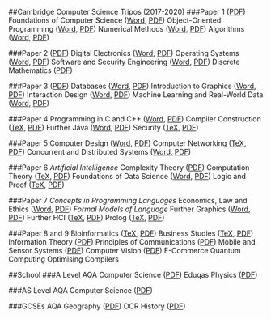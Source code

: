 ##Cambridge Computer Science Tripos (2017-2020)
###Paper 1 ([PDF](https://ashwin-ahuja.com/static/PaperOne.pdf))
Foundations of Computer Science ([Word](https://ashwin-ahuja.com/static/FoundationsOfComputerScience.docx), [PDF](https://ashwin-ahuja.com/static/FoundationsOfComputerScience.pdf))
Object-Oriented Programming ([Word](https://ashwin-ahuja.com/static/Object-OrientedProgramming.docx), [PDF](https://ashwin-ahuja.com/static/Object-OrientedProgramming.pdf))
Numerical Methods ([Word](https://ashwin-ahuja.com/static/NumericalMethods.docx), [PDF](https://ashwin-ahuja.com/static/NumericalMethods.pdf))
Algorithms ([Word](https://ashwin-ahuja.com/static/Algorithms.docx), [PDF](https://ashwin-ahuja.com/static/Algorithms.pdf))

###Paper 2 ([PDF](https://ashwin-ahuja.com/static/Paper2.pdf))
Digital Electronics ([Word](https://ashwin-ahuja.com/static/DigitalElectronics.docx), [PDF](https://ashwin-ahuja.com/static/DigitalElectronics.pdf))
Operating Systems ([Word](https://ashwin-ahuja.com/static/OperatingSystems.docx), [PDF](https://ashwin-ahuja.com/static/OperatingSystems.pdf))
Software and Security Engineering ([Word](https://ashwin-ahuja.com/static/SecurityAndSoftwareEngineering), [PDF](https://ashwin-ahuja.com/static/SecurityAndSoftwareEngineering))
Discrete Mathematics ([PDF](https://ashwin-ahuja.com/static/DiscreteMaths.pdf))

###Paper 3 ([PDF](https://ashwin-ahuja.com/static/Paper3.pdf))
Databases ([Word](https://ashwin-ahuja.com/static/Databases.docx), [PDF](https://ashwin-ahuja.com/static/Databases.pdf))
Introduction to Graphics ([Word](https://ashwin-ahuja.com/static/IntroductionToGraphics.docx), [PDF](https://ashwin-ahuja.com/static/IntroductionToGraphics.pdf))
Interaction Design ([Word](https://ashwin-ahuja.com/static/InteractionDesign.docx), [PDF](https://ashwin-ahuja.com/static/InteractionDesign.pdf))
Machine Learning and Real-World Data ([Word](https://ashwin-ahuja.com/static/MachineLearningAndRealWorldData.docx), [PDF](https://ashwin-ahuja.com/static/MachineLearningAndRealWorldData.pdf))

###Paper 4
Programming in C and C++ ([Word](https://ashwin-ahuja.com/static/ProgrammingInCAndC++.docx), [PDF](https://ashwin-ahuja.com/static/ProgrammingInCAndC++.pdf))
Compiler Construction ([TeX](https://ashwin-ahuja.com/static/CompilerConstruction.tex), [PDF](https://ashwin-ahuja.com/static/CompilerConstruction.pdf))
Further Java ([Word](https://ashwin-ahuja.com/static/FurtherJava.docx), [PDF](https://ashwin-ahuja.com/static/FurtherJava.pdf))
Security ([TeX](https://ashwin-ahuja.com/static/Security.tex), [PDF](https://ashwin-ahuja.com/static/Security.pdf))

###Paper 5
Computer Design ([Word](https://ashwin-ahuja.com/static/ComputerDesign.docx), [PDF](https://ashwin-ahuja.com/static/ComputerDesign.pdf))
Computer Networking ([TeX](https://ashwin-ahuja.com/static/ComputerNetworking.tex), [PDF](https://ashwin-ahuja.com/static/ComputerNetworking.pdf))
Concurrent and Distributed Systems ([Word](https://ashwin-ahuja.com/static/CDS.docx), [PDF](https://ashwin-ahuja.com/static/CDS.pdf))

###Paper 6
*Artificial Intelligence*
Complexity Theory ([PDF](https://ashwin-ahuja.com/static/ComplexityTheory.pdf))
Computation Theory ([TeX](https://ashwin-ahuja.com/static/ComputationTheory.tex), [PDF](https://ashwin-ahuja.com/static/ComputationTheory.pdf))
Foundations of Data Science ([Word](https://ashwin-ahuja.com/static/FoundationsOfDataScience.docx), [PDF](https://ashwin-ahuja.com/static/FoundationsOfDataScience.pdf))
Logic and Proof ([TeX](https://ashwin-ahuja.com/static/LogicAndProof.tex), [PDF](https://ashwin-ahuja.com/static/LogicAndProof.pdf))

###Paper 7
*Concepts in Programming Languages*
Economics, Law and Ethics ([Word](https://ashwin-ahuja.com/static/ELE.docx), [PDF](https://ashwin-ahuja.com/static/ELE.pdf))
*Formal Models of Language*
Further Graphics ([Word](https://ashwin-ahuja.com/static/FurtherGraphics.docx), [PDF](https://ashwin-ahuja.com/static/FurtherGraphics.pdf))
Further HCI ([TeX](https://ashwin-ahuja.com/static/HCI.tex), [PDF](https://ashwin-ahuja.com/static/HCI.pdf))
Prolog ([TeX](https://ashwin-ahuja.com/static/Prolog.tex), [PDF](https://ashwin-ahuja.com/static/Prolog.pdf))

###Paper 8 and 9
Bioinformatics ([TeX](https://ashwin-ahuja.com/static/Bioinformatics.tex), [PDF](https://ashwin-ahuja.com/static/Bioinformatics.pdf))
Business Studies ([TeX](https://ashwin-ahuja.com/static/BusinessStudies.tex), [PDF](https://ashwin-ahuja.com/static/BusinessStudies.pdf))
Information Theory ([PDF](https://ashwin-ahuja.com/static/InformationTheory.pdf))
Principles of Communications ([PDF](https://ashwin-ahuja.com/static/PrinciplesOfCommunication.pdf))
Mobile and Sensor Systems ([PDF](https://ashwin-ahuja.com/static/MobileAndSensorSystems.pdf))
Computer Vision ([PDF](https://ashwin-ahuja.com/static/ComputerVision.pdf))
E-Commerce
Quantum Computing
Optimising Compilers

##School
###A Level
AQA Computer Science ([PDF](https://ashwin-ahuja.com/static/CompALevelNotes.pdf))
Eduqas Physics ([PDF](https://ashwin-ahuja.com/static/PhysicsALevel.pdf))

###AS Level
AQA Computer Science ([PDF](https://ashwin-ahuja.com/static/COMP-Notes.pdf))

###GCSEs
AQA Geography ([PDF](https://ashwin-ahuja.com/static/GeographyGCSE.pdf))
OCR History ([PDF](https://ashwin-ahuja.com/static/HistoryGCSE.pdf))


